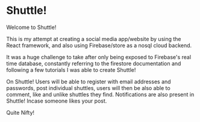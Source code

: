 # Shuttle!

Welcome to Shuttle! 

This is my attempt at creating a social media app/website by using the React framework, and also using Firebase/store as a nosql cloud backend.

It was a huge challenge to take after only being exposed to Firebase's real time database, constantly referring to the firestore documentation and following a few tutorials I was able to create Shuttle!

On Shuttle! Users will be able to register with email addresses and passwords, post individual shuttles, users will then be also able to comment, like and unlike shuttles they find. Notifications are also present in Shuttle! Incase someone likes your post.

Quite Nifty!
